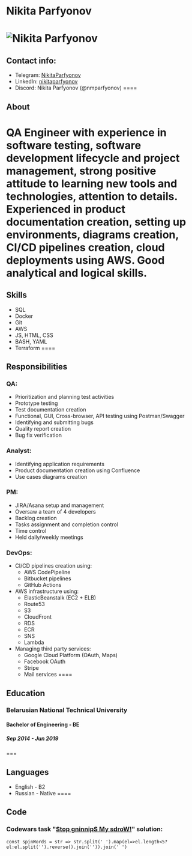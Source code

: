 # Nikita Parfyonov
![Nikita Parfyonov](https://avatars.githubusercontent.com/u/137721646) 
====
## Contact info:
* Telegram: [NikitaParfyonov](https://t.me/NikitaParfyonov)
* LinkedIn: [nikitaparfyonov](https://www.linkedin.com/in/nikitaparfyonov/)
* Discord: Nikita Parfyonov (@nmparfyonov)
====
## About
QA Engineer with experience in software testing, software development lifecycle and project management, strong positive attitude to learning new tools and technologies, attention to details. Experienced in product documentation creation, setting up environments, diagrams creation, CI/CD pipelines creation, cloud deployments using AWS. Good analytical and logical skills.
====
## Skills
* SQL
* Docker
* Git
* AWS
* JS, HTML, CSS
* BASH, YAML
* Terraform
====
## Responsibilities
### QA:
* Prioritization and planning test activities
* Prototype testing
* Test documentation creation
* Functional, GUI, Cross-browser, API testing using Postman/Swagger
* Identifying and submitting bugs
* Quality report creation
* Bug fix verification
### Analyst:
* Identifying application requirements
* Product documentation creation using Confluence
* Use cases diagrams creation
### PM:
* JIRA/Asana setup and management
* Oversaw a team of 4 developers
* Backlog creation
* Tasks assignment and completion control
* Time control
* Held daily/weekly meetings
### DevOps:
* CI/CD pipelines creation using:
  + AWS CodePipeline
  + Bitbucket pipelines
  + GitHub Actions
* AWS infrastructure using:
  + ElasticBeanstalk (EC2 + ELB)
  + Route53
  + S3
  + CloudFront
  + RDS
  + ECR
  + SNS
  + Lambda
* Managing third party services:
  + Google Cloud Platform (OAuth, Maps)
  + Facebook OAuth
  + Stripe
  + Mail services
====
## Education
### Belarusian National Technical University
#### Bachelor of Engineering - BE
##### Sep 2014 - Jun 2019
===
## Languages
* English - B2
* Russian - Native
====
## Code
### Codewars task "[Stop gninnipS My sdroW!](https://www.codewars.com/kata/5264d2b162488dc400000001)" solution:
```
const spinWords = str => str.split(' ').map(el=>el.length<5?el:el.split('').reverse().join('')).join(' ')
```

